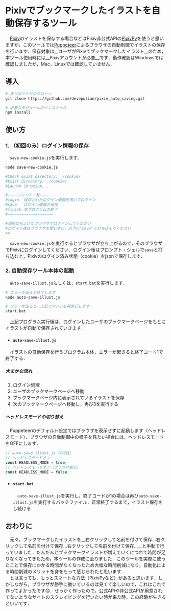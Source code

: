 # Pixivでブックマークしたイラストを自動保存するツール
　[Pixiv](https://www.pixiv.net/)のイラストを保存する場合などはPixiv非公式APIの[PixivPy](https://github.com/upbit/pixivpy)を使うと思いますが，このツールでは[Puppeteer](https://github.com/puppeteer/puppeteer)によるブラウザの自動制御でイラストの保存を行います．保存対象は__ユーザがPixivでブックマークしたイラスト__のため，本ツール使用時には__Pixivアカウントが必要__です．動作確認はWindowsでは確認しましたが，Mac，Linuxでは確認していません．
## 導入
```bash
# 本リポジトリのクローン
git clone https://github.com/devepolian/pixiv_auto_saving.git

# 必要なモジュールのインストール
npm install
```

## 使い方
### 1. （初回のみ）ログイン情報の保存
　`save-new-cookie.js`を実行します．  
```bash
node save-new-cookie.js

#Check exist directory: ./cookie/
#Exist directory: ./cookie/
#Launch Chromium...

#~~~~コマンド一覧~~~~
#login  保存されたログイン情報を用いてログイン
#save   ログイン情報の保存
#finish 本プログラムの終了
#~~~~~~~~~~~~~~~~~~~~

#現在立ち上げたブラウザでログインしてください
#ログイン後はブラウザを閉じずに，以下に"save"と打ち込んでください
>>
```
　`save-new-cookie.js`を実行するとブラウザが立ち上がるので，そのブラウザでPixivにログインしてください．ログイン後はプロンプト・シェルで`save`と打ち込むと，Pixivのログイン済み状態（cookie）をjsonで保存します．

### 2. 自動保存ツール本体の起動
　`auto-save-illust.js`もしくは，`start.bat`を実行します．
```bash
# エラーが出ると終了します
node auto-save-illust.js

# エラーが出ると，上記コマンドを再実行します
start.bat
```
　上記プログラム実行後は，ログインしたユーザのブックマークページをもとにイラストが自動で保存されていきます．

- ####  `auto-save-illust.js`
　イラストの自動保存を行うプログラム本体．エラーが起きると終了コード1で終了する．

  ##### 大まかな流れ
  1. ログイン処理
  2. ユーザのブックマークページへ移動
  3. ブックマークページ内に表示されているイラストを保存
  4. 次のブックマークページへ移動し，再び3を実行する

  ##### ヘッドレスモードの切り替え
  　Puppeteerのデフォルト設定ではブラウザを表示せずに起動します（ヘッドレスモード）．ブラウザの自動制御中の様子を見たい場合には，ヘッドレスモードをOFFにします．
  ```js
  // auto-save-illust.js（4行目）
  // ヘッドレスモードオン
  const HEADLESS_MODE = true;
  // ヘッドレスモードオフ（ブラウザ表示）
  const HEADLESS_MODE = false;
  ```

- ####  `start.bat`
  　`auto-save-illust.js`を実行し，終了コードが1の場合は再び`auto-save-illust.js`を実行するバッチファイル．正常終了するまで，イラスト保存をし続ける．

## おわりに
　元々，ブックマークしたイラストを__右クリックして名前を付けて保存...右クリックして名前を付けて保存...右クリックして名前を付けて保存...__と手動で行っていました．だんだんとブックマークイラストが増えていくにつれて時間が足りなくなってきたため，本ツールの作成に至りました．このツールを実際に使ったことで保存にかかる時間がなくなったため大幅な時間削減になり，自動化による時間削減のメリットを身をもって感じられたと思います．<br>
　とは言っても，もっとスマートな方法（PixivPyなど）があると思います．しかしながら，ブラウザが勝手に動いているのは見てて楽しいので，これはこれで作ってよかったです😊．せっかく作ったので，公式APIや非公式APIが用意されてないようなサイトのスクレイピングを行いたい時が来た時，この経験が生きるといいです．
